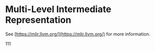 # Multi-Level Intermediate Representation

See [https://mlir.llvm.org/](https://mlir.llvm.org/) for more information.



111